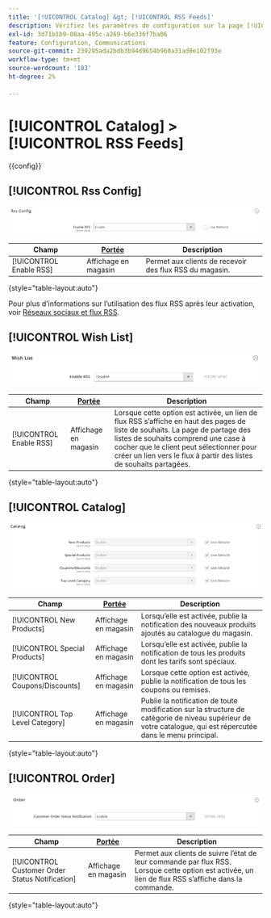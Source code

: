 ```yaml
---
title: '[!UICONTROL Catalog] &gt; [!UICONTROL RSS Feeds]'
description: Vérifiez les paramètres de configuration sur la page [!UICONTROL Catalog] &gt; [!UICONTROL RSS Feeds] de l’administrateur Commerce.
exl-id: 3d71b1b9-08aa-495c-a269-b6e336f7ba06
feature: Configuration, Communications
source-git-commit: 239295ada2bdb3b94d9654b960a31ad8e102f93e
workflow-type: tm+mt
source-wordcount: '183'
ht-degree: 2%

---
```


# [!UICONTROL Catalog] > [!UICONTROL RSS Feeds]

{{config}}

## [!UICONTROL Rss Config]

![Configuration Rss](./assets/rss-feeds-rss-config.png)<!-- zoom -->

<!-- [Rss Config](https://docs.magento.com/user-guide/marketing/rss-feed.html) -->

| Champ | [Portée](../../getting-started/websites-stores-views.md#scope-settings) | Description |
|--- |--- |--- |
| [!UICONTROL Enable RSS] | Affichage en magasin | Permet aux clients de recevoir des flux RSS du magasin. |

{style="table-layout:auto"}

Pour plus d’informations sur l’utilisation des flux RSS après leur activation, voir [Réseaux sociaux et flux RSS](../../merchandising-promotions/social-rss.md).

## [!UICONTROL Wish List]

![Liste de souhaits](./assets/rss-feeds-wishlist.png)<!-- zoom -->

<!-- [Wish List](https://docs.magento.com/user-guide/marketing/wishlists.html) -->

| Champ | [Portée](../../getting-started/websites-stores-views.md#scope-settings) | Description |
|--- |--- |--- |
| [!UICONTROL Enable RSS] | Affichage en magasin | Lorsque cette option est activée, un lien de flux RSS s’affiche en haut des pages de liste de souhaits. La page de partage des listes de souhaits comprend une case à cocher que le client peut sélectionner pour créer un lien vers le flux à partir des listes de souhaits partagées. |

{style="table-layout:auto"}

## [!UICONTROL Catalog]

![Catalog](./assets/rss-feeds-catalog.png)<!-- zoom -->

<!-- [Catalog](https://docs.magento.com/user-guide/catalog/catalog-menu.html) -->

| Champ | [Portée](../../getting-started/websites-stores-views.md#scope-settings) | Description |
|--- |--- |--- |
| [!UICONTROL New Products] | Affichage en magasin | Lorsqu’elle est activée, publie la notification des nouveaux produits ajoutés au catalogue du magasin. |
| [!UICONTROL Special Products] | Affichage en magasin | Lorsqu’elle est activée, publie la notification de tous les produits dont les tarifs sont spéciaux. |
| [!UICONTROL Coupons/Discounts] | Affichage en magasin | Lorsque cette option est activée, publie la notification de tous les coupons ou remises. |
| [!UICONTROL Top Level Category] | Affichage en magasin | Publie la notification de toute modification sur la structure de catégorie de niveau supérieur de votre catalogue, qui est répercutée dans le menu principal. |

{style="table-layout:auto"}

## [!UICONTROL Order]

![Order](./assets/rss-feeds-order.png)<!-- zoom -->

<!-- [Order](https://docs.magento.com/user-guide/sales/order-status-notification.html) -->

| Champ | [Portée](../../getting-started/websites-stores-views.md#scope-settings) | Description |
|--- |--- |--- |
| [!UICONTROL Customer Order Status Notification] | Affichage en magasin | Permet aux clients de suivre l’état de leur commande par flux RSS. Lorsque cette option est activée, un lien de flux RSS s’affiche dans la commande. |

{style="table-layout:auto"}
